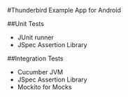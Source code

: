 #Thunderbird Example App for Android

##Unit Tests
- JUnit runner
- JSpec Assertion Library

##Integration Tests
- Cucumber JVM
- JSpec Assertion Library
- Mockito for Mocks


